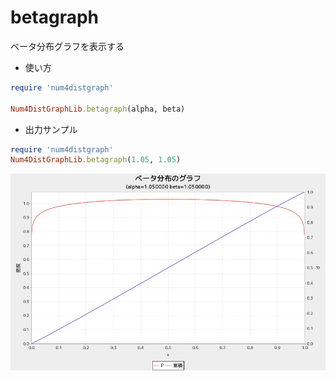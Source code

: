 betagraph
=========
ベータ分布グラフを表示する

* 使い方

```ruby
require 'num4distgraph'

Num4DistGraphLib.betagraph(alpha, beta)
```

* 出力サンプル

```ruby
require 'num4distgraph'
Num4DistGraphLib.betagraph(1.05, 1.05)
```
![betagraph](images/betaGraph.jpg)


